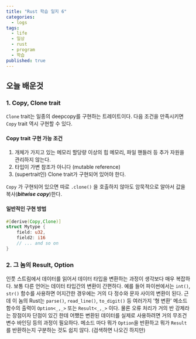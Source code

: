 ```yaml
---
title: "Rust 학습 일지 6"
categories:
  - logs
tags:
  - life
  - 일상
  - rust
  - program
  - 학습
published: true
---
```


## 오늘 배운것

### 1. Copy, Clone trait

`Clone` trait는 일종의 deepcopy를 구현하는 트레이트이다. 다음 조건을 만족시키면 `Copy` trait 역시 구현할 수 있다.

#### Copy trait 구현 가능 조건

1. 개체가 가지고 있는 메모리 할당량 이상의 힙 메모리, 파일 핸들러 등 추가 자원을 관리하지 않는다.
2. 타입이 가변 참조가 아니다 (mutable reference)
3. (supertrait인) Clone trait가 구현되어 있어야 한다.

`Copy` 가 구현되어 있으면 따로 `.clone()` 을 호출하지 않아도 암묵적으로 알아서 값을 복사(***bitwise copy***)한다.

#### 일반적인 구현 방법

``` Rust
#[derive(Copy,Clone)]
struct Mytype {
    field: u32,
    field2: i16
    // ... and so on
}
```
### 2. 그 놈의 Result, Option

인풋 스트림에서 데이터를 읽어서 데이터 타입을 변환하는 과정이 생각보다 매우 복잡하다. 보통 다른 언어는 데이터 타입간의 변환이 간편하다. 예를 들어 파이썬에서는 `int()`, `str()` 함수를 사용하면 어지간한 경우에는 거의 다 정수와 문자 사이의 변환이 된다. 근데 이 놈의 Rust는 `parse()`, `read_line()`, `to_digit()` 등 여러가지 '형 변환' 메소드 함수의 출력이 `Option<_,_>` 또는 `Result<_,_>` 이다. 물론 오류 처리가 거의 반 강제라는 장점이자 단점이 있긴 한데 어쨌든 변환된 데이터를 실제로 사용하려면 거의 무조건 변수 바인딩 등의 과정이 필요하다. 메소드 마다 뭐가 `Option`을 반환하고 뭐가 `Result`를 반환하는지 구분하는 것도 쉽지 않다. (검색하면 나오긴 하지만)
